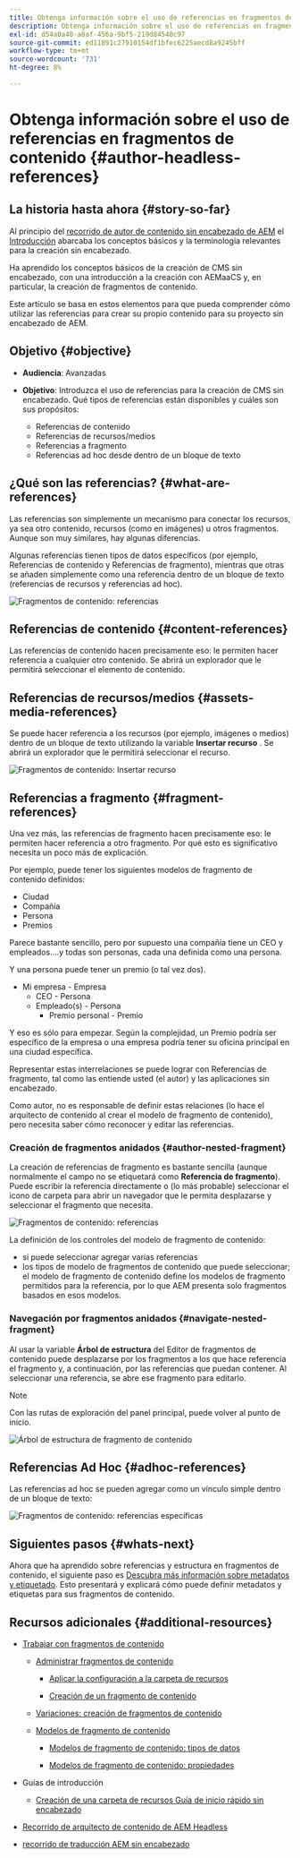 ```yaml
---
title: Obtenga información sobre el uso de referencias en fragmentos de contenido
description: Obtenga información sobre el uso de referencias en fragmentos de contenido para contenido, otros fragmentos y otros recursos (medios). Introduzca la necesidad y la mecánica de los fragmentos anidados para la creación de CMS sin encabezado.
exl-id: d54a0a40-a8af-456a-9bf5-219d84540c97
source-git-commit: ed11891c27910154df1bfec6225aecd8a9245bff
workflow-type: tm+mt
source-wordcount: '731'
ht-degree: 8%

---
```


# Obtenga información sobre el uso de referencias en fragmentos de contenido {#author-headless-references}

## La historia hasta ahora {#story-so-far}

Al principio del [recorrido de autor de contenido sin encabezado de AEM](overview.md) el [Introducción](introduction.md) abarcaba los conceptos básicos y la terminología relevantes para la creación sin encabezado.

Ha aprendido los conceptos básicos de la creación de CMS sin encabezado, con una introducción a la creación con AEMaaCS y, en particular, la creación de fragmentos de contenido.

Este artículo se basa en estos elementos para que pueda comprender cómo utilizar las referencias para crear su propio contenido para su proyecto sin encabezado de AEM.

## Objetivo {#objective}

* **Audiencia**: Avanzadas
* **Objetivo**: Introduzca el uso de referencias para la creación de CMS sin encabezado. Qué tipos de referencias están disponibles y cuáles son sus propósitos:

   * Referencias de contenido
   * Referencias de recursos/medios
   * Referencias a fragmento
   * Referencias ad hoc desde dentro de un bloque de texto

## ¿Qué son las referencias? {#what-are-references}

Las referencias son simplemente un mecanismo para conectar los recursos, ya sea otro contenido, recursos (como en imágenes) u otros fragmentos. Aunque son muy similares, hay algunas diferencias.

Algunas referencias tienen tipos de datos específicos (por ejemplo, Referencias de contenido y Referencias de fragmento), mientras que otras se añaden simplemente como una referencia dentro de un bloque de texto (referencias de recursos y referencias ad hoc).

![Fragmentos de contenido: referencias](/help/journey-headless/author/assets/headless-journey-author-references-01.png)

## Referencias de contenido {#content-references}

Las referencias de contenido hacen precisamente eso: le permiten hacer referencia a cualquier otro contenido. Se abrirá un explorador que le permitirá seleccionar el elemento de contenido.

## Referencias de recursos/medios {#assets-media-references}

Se puede hacer referencia a los recursos (por ejemplo, imágenes o medios) dentro de un bloque de texto utilizando la variable **Insertar recurso** . Se abrirá un explorador que le permitirá seleccionar el recurso.

![Fragmentos de contenido: Insertar recurso](/help/journey-headless/author/assets/headless-journey-author-references-02.png)

## Referencias a fragmento {#fragment-references}

Una vez más, las referencias de fragmento hacen precisamente eso: le permiten hacer referencia a otro fragmento. Por qué esto es significativo necesita un poco más de explicación.

Por ejemplo, puede tener los siguientes modelos de fragmento de contenido definidos:

* Ciudad
* Compañía
* Persona
* Premios

Parece bastante sencillo, pero por supuesto una compañía tiene un CEO y empleados....y todas son personas, cada una definida como una persona.

Y una persona puede tener un premio (o tal vez dos).

* Mi empresa - Empresa
   * CEO - Persona
   * Empleado(s) - Persona
      * Premio personal - Premio

Y eso es sólo para empezar. Según la complejidad, un Premio podría ser específico de la empresa o una empresa podría tener su oficina principal en una ciudad específica.

Representar estas interrelaciones se puede lograr con Referencias de fragmento, tal como las entiende usted (el autor) y las aplicaciones sin encabezado.

Como autor, no es responsable de definir estas relaciones (lo hace el arquitecto de contenido al crear el modelo de fragmento de contenido), pero necesita saber cómo reconocer y editar las referencias.

### Creación de fragmentos anidados {#author-nested-fragment}

La creación de referencias de fragmento es bastante sencilla (aunque normalmente el campo no se etiquetará como **Referencia de fragmento**). Puede escribir la referencia directamente o (lo más probable) seleccionar el icono de carpeta para abrir un navegador que le permita desplazarse y seleccionar el fragmento que necesita.

![Fragmentos de contenido: referencias](/help/journey-headless/author/assets/headless-journey-author-references-03.png)

La definición de los controles del modelo de fragmento de contenido:

* si puede seleccionar agregar varias referencias
* los tipos de modelo de fragmentos de contenido que puede seleccionar; el modelo de fragmento de contenido define los modelos de fragmento permitidos para la referencia, por lo que AEM presenta solo fragmentos basados en esos modelos.

### Navegación por fragmentos anidados {#navigate-nested-fragment}

Al usar la variable **Árbol de estructura** del Editor de fragmentos de contenido puede desplazarse por los fragmentos a los que hace referencia el fragmento y, a continuación, por las referencias que puedan contener. Al seleccionar una referencia, se abre ese fragmento para editarlo.

>[!NOTE]
>
>Con las rutas de exploración del panel principal, puede volver al punto de inicio.

![Árbol de estructura de fragmento de contenido](/help/assets/content-fragments/assets/cfm-structuretree-02.png)

## Referencias Ad Hoc {#adhoc-references}

Las referencias ad hoc se pueden agregar como un vínculo simple dentro de un bloque de texto:

![Fragmentos de contenido: referencias específicas](/help/journey-headless/author/assets/headless-journey-author-references-04.png)

## Siguientes pasos {#whats-next}

Ahora que ha aprendido sobre referencias y estructura en fragmentos de contenido, el siguiente paso es [Descubra más información sobre metadatos y etiquetado](metadata-tagging.md). Esto presentará y explicará cómo puede definir metadatos y etiquetas para sus fragmentos de contenido.

## Recursos adicionales {#additional-resources}

* [Trabajar con fragmentos de contenido](/help/assets/content-fragments/content-fragments.md)

   * [Administrar fragmentos de contenido](/help/assets/content-fragments/content-fragments-managing.md)

      * [Aplicar la configuración a la carpeta de recursos](/help/assets/content-fragments/content-fragments-configuration-browser.md#apply-the-configuration-to-your-assets-folder)

      * [Creación de un fragmento de contenido](/help/assets/content-fragments/content-fragments-managing.md#creating-a-content-fragment)
   * [Variaciones: creación de fragmentos de contenido](/help/assets/content-fragments/content-fragments-variations.md)

   * [Modelos de fragmento de contenido](/help/assets/content-fragments/content-fragments-models.md)

      * [Modelos de fragmento de contenido: tipos de datos](/help/assets/content-fragments/content-fragments-models.md#data-types)

      * [Modelos de fragmento de contenido: propiedades](/help/assets/content-fragments/content-fragments-models.md#properties)


* Guías de introducción
   * [Creación de una carpeta de recursos Guía de inicio rápido sin encabezado](/help/sites-developing/headless/getting-started/create-assets-folder.md)

* [Recorrido de arquitecto de contenido de AEM Headless](/help/journey-headless/architect/overview.md)

* [recorrido de traducción AEM sin encabezado](/help/journey-headless/translation/overview.md)
